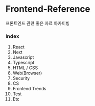 # Frontend-Reference
프론트엔드 관련 좋은 자료 아카이빙

### Index
1. React
2. Next
3. Javascript
4. Typescript
5. HTML / CSS
6. Web(Browser)
7. Security
8. CS
9. Frontend Trends
10. Test
11. Etc
